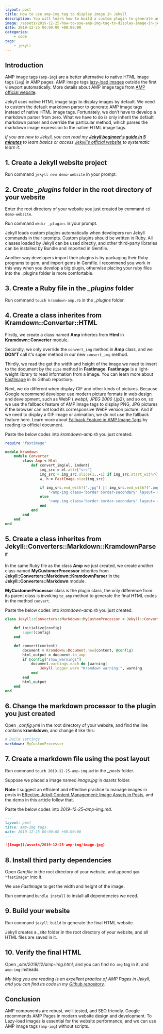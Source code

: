 ```yaml
---
layout: post
title: How to use amp-img tag to display image in Jekyll
description: You will learn how to build a custom plugin to generate amp-img tag instead of img tag in Jekyll.
image: /assets/2019-12-25-how-to-use-amp-img-tag-to-display-image-in-jekyll/banner.jpg
date: 2019-12-25 00:00:00 +08:00:00
categories:
    - code
tags:
    - jekyll
---
```


## Introduction

AMP image tags (`amp-img`) are a better alternative to native HTML image tags (`img`) in AMP pages. AMP image tags [lazy-load images](https://web.dev/offscreen-images/?utm_source=lighthouse&utm_medium=unknown) outside the first viewport automatically. More details about AMP image tags from [AMP official website](https://amp.dev/documentation/guides-and-tutorials/develop/media_iframes_3p/?format=websites#images).

Jekyll uses native HTML image tags to display images by default. We need to custom the default markdown parser to generate AMP image tags instead of native HTML image tags. Fortunately, we don’t have to develop a markdown parser from zero. What we have to do is only inherit the default markdown parser and override the particular method, which parses the markdown image expression to the native HTML image tags.

*If you are new to Jekyll, you can read my **[Jekyll beginner's guide in 5 minutes](/jekyll-beginner-guide.html)** to learn basics or access [Jekyll's official website](https://jekyllrb.com/) to systematic learn it.*

## 1. Create a Jekyll website project

Run command `jekyll new demo-website` in your prompt.

## 2. Create *_plugins* folder in the root directory of your website

Enter the root directory of your website you just created by command `cd demo-website`.

Run command `mkdir _plugins` in your prompt.

Jekyll loads custom plugins automatically when developers run Jekyll commands in their prompts. Custom plugins should be written in Ruby. All classes loaded by Jekyll can be used directly, and other third-party libraries can be installed by Bundle and imported in Gemfile.

Another way developers import their plugins is by packaging their Ruby programs to gem, and import gems in Gemfile. I recommend you work in this way when you develop a big plugin, otherwise placing your ruby files into the _plugins folder is more comfortable.

## 3. Create a Ruby file in the *_plugins* folder

Run command `touch kramdown-amp.rb` in the *_plugins* folder.

## 4. Create a class inherites from Kramdown::Converter::HTML

Firstly, we create a class named **Amp** inhertes from **Html** in **Kramdown::Converter** module.

Secondly, we only override the `convert_img` method in **Amp** class, and we **DON'T** call it's super method in our new `convert_img` method.

Thirdly, we read the get the width and height of the image we need to insert to the document by the `size` method in **FastImage**. **FastImage** is a light-weight library to read information from a image. You can learn more about [FastImage](https://github.com/sdsykes/fastimage) in its Github repostiory.

Next, we do different when display GIF and other kinds of pictures. Because Google recommend developer use modern picture formats in web design and development, such as WebP (*.webp), JPEG 2000 (*.jp2), and so on, so we use the fallback feature of AMP Image tags to display PNG, JPG pictures if the browser can not load its corresponsive WebP version picture. And if we need to display a GIF image or animation, we do not use the fallback feature here. Learn more about [Fallback Feature in AMP Image Tags](https://amp.dev/documentation/components/amp-img/#example:-specifying-a-fallback-image) by reading its official document.

Paste the below codes into *kramdown-amp.rb* you just created.

```ruby
require "fastimage"

module Kramdown
    module Converter
        class Amp < Html
            def convert_img(el, indent)
                img_src = el.attr["src"]
                img_src = img_src.slice(1..-1) if img_src.start_with?("/")
                w, h = FastImage.size(img_src)

                if img_src.end_with?(".jpg") || img_src.end_with?(".png")
                    "<amp-img class='border border-secondary' layout='responsive' src='#{el.attr['src']}' alt='#{el.attr['alt']}' width='#{w}' height='#{h}'><amp-img class='border border-secondary' fallback layout='responsive' #{html_attributes(el.attr)} width='#{w}' height='#{h}'></amp-img></amp-img>"
                else
                    "<amp-img class='border border-secondary' layout='responsive' #{html_attributes(el.attr)} width='#{w}' height='#{h}'></amp-img>"
                end
            end
        end
    end
end
```

## 5. Create a class inherites from Jekyll::Converters::Markdown::KramdownParser

In the same Ruby file as the class **Amp** we just created, we create another class named **MyCustomerProcessor** inherites from **Jekyll::Converters::Markdown::KramdownParser** in the **Jekyll::Converters::Markdown** module.

**MyCustomerProcessor** class is the plugin class, the only difference from its parent class is invoking `to_amp` method to generate the final HTML codes in the method `convert`.

Paste the below codes into *kramdown-amp.rb* you just created.

```ruby
class Jekyll::Converters::Markdown::MyCustomProcessor < Jekyll::Converters::Markdown::KramdownParser

    def initialize(config)
        super(config)
    end

    def convert(content)
        document = Kramdown::Document.new(content, @config)
        html_output = document.to_amp
        if @config["show_warnings"]
            document.warnings.each do |warning|
                Jekyll.logger.warn "Kramdown warning:", warning
            end
        end
        html_output
    end
end
```

## 6. Change the markdown processor to the plugin you just created

Open *_config.yml* in the root directory of your website, and find the line contains **kramkdown**, and change it like this:

```yml
# Build settings
markdown: MyCustomProcessor
```

## 7. Create a markdown file using the post layout

Run command `touch 2019-12-25-amp-img.md` in the *_posts* folder.

Suppose we placed a image named *image.jpg* in *assets* folder.

**Note**: I suggest an efficient and effective practice to manage images in posts in [Effective Jekyll Content Management: Image Assets in Posts](/effective-jekyll-content-management-image-assets-in-posts.html), and the demo in this article follow that.

Paste the below codes into *2019-12-25-amp-img.md*.

```markdown
---
layout: post
title: amp-img tags
date: 2019-12-25 00:00:00 +08:00:00
---

![Image](/assets/2019-12-25-amp-img/image.jpg)
```

## 8. Install third party dependencies

Open *Gemfile* in the root directory of your website, and append `gem "fastimage"` into it.

We use *FastImage* to get the width and height of the image.

Run command `bundle install` to install all dependencies we need.

## 9. Build your website

Run command `jekyll build` to generate the final HTML website.

Jekyll creates a *_site* folder in the root directory of your website, and all HTML files are saved in it.

## 10. Verify the final HTML

Open *_site/2019/12/amp-img.html*, and you can find no `img` tag in it, and `amp-img` insteads.

*My blog you are reading is an excellent practice of AMP Pages in Jekyll, and you can find its code in my [Github repository](https://github.com/miguoliang/miguoliang.github.io.git).*

## Conclusion

AMP components are robust, well-tested, and SEO friendly. Google recommends AMP Pages in modern website design and development. To Lazy-load images is essential for the website performance, and we can use AMP image tags (`amp-img`) without scripts.
